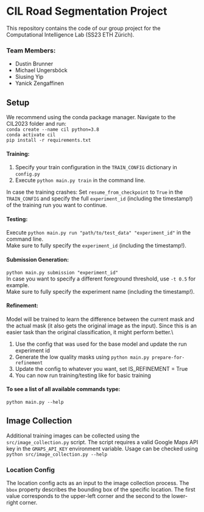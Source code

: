 # CIL Road Segmentation Project
This repository contains the code of our group project for the Computational Intelligence Lab (SS23 ETH Zürich).

### Team Members:
* Dustin Brunner
* Michael Ungersböck
* Siusing Yip
* Yanick Zengaffinen

## Setup
We recommend using the conda package manager. Navigate to the CIL2023 folder and run:\
`conda create --name cil python=3.8`\
`conda activate cil`\
`pip install -r requirements.txt`

#### Training:
1. Specify your train configuration in the `TRAIN_CONFIG` dictionary in `config.py`
2. Execute `python main.py train` in the command line.

In case the training crashes: Set `resume_from_checkpoint` to `True` in the `TRAIN_CONFIG` and specify the full `experiment_id` (including the timestamp!) of the training run you want to continue.

#### Testing:
Execute `python main.py run "path/to/test_data" "experiment_id"` in the command line.\
Make sure to fully specify the `experiment_id` (including the timestamp!).

#### Submission Generation:
`python main.py submission "experiment_id"` \
In case you want to specify a different foreground threshold, use `-t 0.5` for example.\
Make sure to fully specify the experiment name (including the timestamp!).

#### Refinement:
Model will be trained to learn the difference between the current mask and the actual mask (it also gets the original image as the input). Since this is an easier task than the original classification, it might perform better.\
1. Use the config that was used for the base model and update the run experiment id
1. Generate the low quality masks using `python main.py prepare-for-refinement`
1. Update the config to whatever you want, set IS_REFINEMENT = True
1. You can now run training/testing like for basic training


#### To see a list of all available commands type:
`python main.py --help`

## Image Collection
Additional training images can be collected using the `src/image_collection.py` script.
The script requires a valid Google Maps API key in the `GMAPS_API_KEY` environment variable.
Usage can be checked using `python src/image_collection.py --help`

### Location Config
The location config acts as an input to the image collection process.
The `bbox` property describes the bounding box of the specific location.
The first value corresponds to the upper-left corner and the second to the lower-right corner. 
